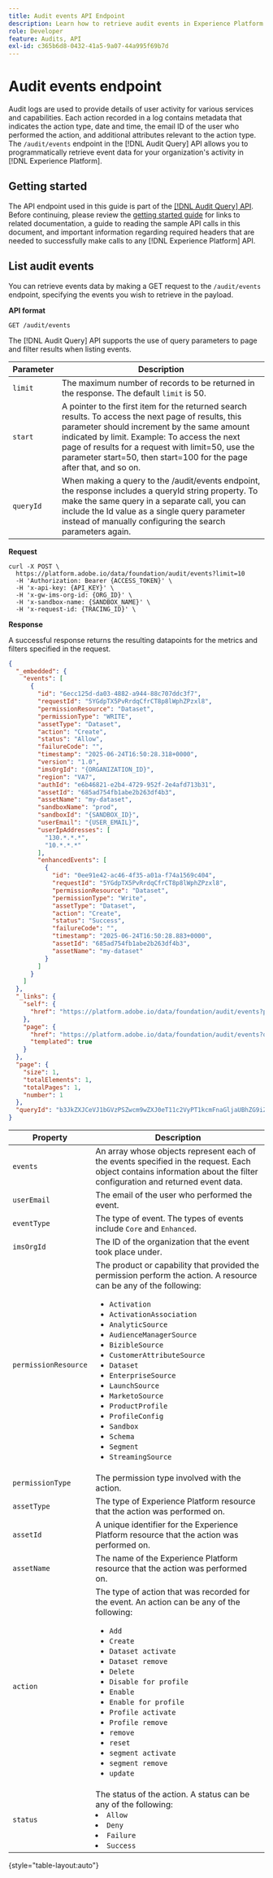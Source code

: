 ```yaml
---
title: Audit events API Endpoint
description: Learn how to retrieve audit events in Experience Platform using the Audit Query API.
role: Developer
feature: Audits, API
exl-id: c365b6d8-0432-41a5-9a07-44a995f69b7d
---
```

# Audit events endpoint

Audit logs are used to provide details of user activity for various services and capabilities. Each action recorded in a log contains metadata that indicates the action type, date and time, the email ID of the user who performed the action, and additional attributes relevant to the action type. The `/audit/events` endpoint in the [!DNL Audit Query] API allows you to programmatically retrieve event data for your organization's activity in [!DNL Experience Platform].

## Getting started

The API endpoint used in this guide is part of the [[!DNL Audit Query] API](https://developer.adobe.com/experience-platform-apis/references/audit-query/). Before continuing, please review the [getting started guide](./getting-started.md) for links to related documentation, a guide to reading the sample API calls in this document, and important information regarding required headers that are needed to successfully make calls to any [!DNL Experience Platform] API.

## List audit events

You can retrieve events data by making a GET request to the `/audit/events` endpoint, specifying the events you wish to retrieve in the payload.

**API format**

```http
GET /audit/events
```

The [!DNL Audit Query] API supports the use of query parameters to page and filter results when listing events.

| Parameter | Description |
| --- | --- |
| `limit` | The maximum number of records to be returned in the response. The default `limit` is 50. |
| `start` | A pointer to the first item for the returned search results. To access the next page of results, this parameter should increment by the same amount indicated by limit. Example: To access the next page of results for a request with limit=50, use the parameter start=50, then start=100 for the page after that, and so on. |
| `queryId` | When making a query to the /audit/events endpoint, the response includes a queryId string property. To make the same query in a separate call, you can include the Id value as a single query parameter instead of manually configuring the search parameters again. |

**Request**

```shell
curl -X POST \
  https://platform.adobe.io/data/foundation/audit/events?limit=10
  -H 'Authorization: Bearer {ACCESS_TOKEN}' \
  -H 'x-api-key: {API_KEY}' \
  -H 'x-gw-ims-org-id: {ORG_ID}' \
  -H 'x-sandbox-name: {SANDBOX_NAME}' \
  -H 'x-request-id: {TRACING_ID}' \
```

**Response**

A successful response returns the resulting datapoints for the metrics and filters specified in the request.

```json
{
  "_embedded": {
    "events": [
      {
        "id": "6ecc125d-da03-4882-a944-88c707ddc3f7",
        "requestId": "5YGdpTX5PvRrdqCfrCT8p8lWphZPzxl8",
        "permissionResource": "Dataset",
        "permissionType": "WRITE",
        "assetType": "Dataset",
        "action": "Create",
        "status": "Allow",
        "failureCode": "",
        "timestamp": "2025-06-24T16:50:28.318+0000",
        "version": "1.0",
        "imsOrgId": "{ORGANIZATION_ID}",
        "region": "VA7",
        "authId": "e6b46821-e2b4-4729-952f-2e4afd713b31",
        "assetId": "685ad754fb1abe2b263df4b3",
        "assetName": "my-dataset",
        "sandboxName": "prod",
        "sandboxId": "{SANDBOX_ID}",
        "userEmail": "{USER_EMAIL}",
        "userIpAddresses": [
          "130.*.*.*",
          "10.*.*.*"
        ],
        "enhancedEvents": [
          {
            "id": "0ee91e42-ac46-4f35-a01a-f74a1569c404",
            "requestId": "5YGdpTX5PvRrdqCfrCT8p8lWphZPzxl8",
            "permissionResource": "Dataset",
            "permissionType": "Write",
            "assetType": "Dataset",
            "action": "Create",
            "status": "Success",
            "failureCode": "",
            "timestamp": "2025-06-24T16:50:28.883+0000",
            "assetId": "685ad754fb1abe2b263df4b3",
            "assetName": "my-dataset"
          }
        ]
      }
    ]
  },
  "_links": {
    "self": {
      "href": "https://platform.adobe.io/data/foundation/audit/events?property=user%253D%253Ddraghici%2540adobe.com"
    },
    "page": {
      "href": "https://platform.adobe.io/data/foundation/audit/events?queryId=b3JkZXJCeVJ1bGVzPSZwcm9wZXJ0eT11c2VyPT1kcmFnaGljaUBhZG9iZS5jb20mdGltZXN0YW1wSW5kZXg9MTc1MDc4MzgyODMxOCZ0b3RhbEVsZW1lbnRzPTE3&limit=50{&start}",
      "templated": true
    }
  },
  "page": {
    "size": 1,
    "totalElements": 1,
    "totalPages": 1,
    "number": 1
  },
  "queryId": "b3JkZXJCeVJ1bGVzPSZwcm9wZXJ0eT11c2VyPT1kcmFnaGljaUBhZG9iZS5jb20mdGltZXN0YW1wSW5kZXg9MTc1MDc4MzgyODMxOCZ0b3RhbEVsZW1lbnRzPTE3"
}
```

| Property | Description |
| --- | --- |
| `events` | An array whose objects represent each of the events specified in the request. Each object contains information about the filter configuration and returned event data. |
| `userEmail` | The email of the user who performed the event. |
| `eventType` | The type of event. The types of events include `Core` and `Enhanced`.|
| `imsOrgId` | The ID of the organization that the event took place under. |
| `permissionResource` | The product or capability that provided the permission perform the action. A resource can be any of the following: <ul><li>`Activation` </li><li>`ActivationAssociation` </li><li>`AnalyticSource` </li><li>`AudienceManagerSource` </li><li>`BizibleSource` </li><li>`CustomerAttributeSource` </li><li>`Dataset` </li><li>`EnterpriseSource` </li><li>`LaunchSource` </li><li>`MarketoSource` </li><li>`ProductProfile` </li><li>`ProfileConfig` </li><li>`Sandbox` </li><li>`Schema` </li><li>`Segment` </li><li>`StreamingSource` </li></ul> |
| `permissionType` | The permission type involved with the action. |
| `assetType` | The type of Experience Platform resource that the action was performed on. |
| `assetId` | A unique identifier for the Experience Platform resource that the action was performed on. |
| `assetName` | The name of the Experience Platform resource that the action was performed on. |
| `action` | The type of action that was recorded for the event. An action can be any of the following: <ul><li>`Add` </li><li>`Create` </li><li>`Dataset activate` </li><li>`Dataset remove` </li><li>`Delete` </li><li>`Disable for profile` </li><li>`Enable` </li><li>`Enable for profile` </li><li>`Profile activate` </li><li>`Profile remove` </li><li>`remove` </li><li>`reset` </li><li>`segment activate` </li><li>`segment remove` </li><li>`update` </li></ul> |
| `status` | The status of the action. A status can be any of the following: </li><li>`Allow` </li><li>`Deny` </li><li>`Failure` </li><li>`Success` </li></ul> |

{style="table-layout:auto"}
